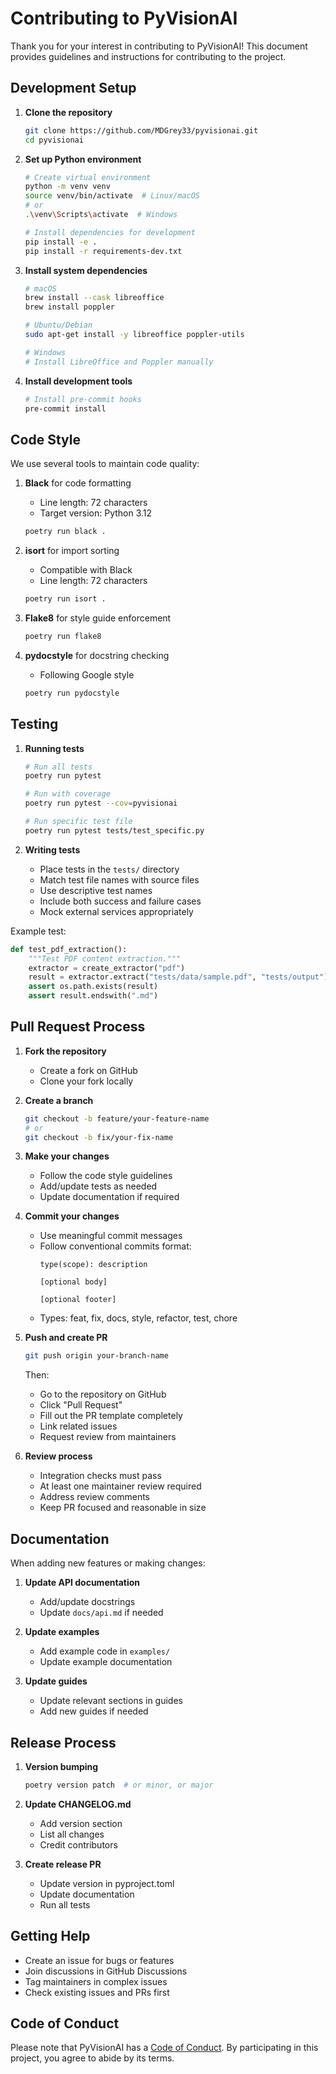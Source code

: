 # Contributing to PyVisionAI

Thank you for your interest in contributing to PyVisionAI! This document provides guidelines and instructions for contributing to the project.

## Development Setup

1. **Clone the repository**
   ```bash
   git clone https://github.com/MDGrey33/pyvisionai.git
   cd pyvisionai
   ```

2. **Set up Python environment**
   ```bash
   # Create virtual environment
   python -m venv venv
   source venv/bin/activate  # Linux/macOS
   # or
   .\venv\Scripts\activate  # Windows

   # Install dependencies for development
   pip install -e .
   pip install -r requirements-dev.txt
   ```

3. **Install system dependencies**
   ```bash
   # macOS
   brew install --cask libreoffice
   brew install poppler

   # Ubuntu/Debian
   sudo apt-get install -y libreoffice poppler-utils

   # Windows
   # Install LibreOffice and Poppler manually
   ```

4. **Install development tools**
   ```bash
   # Install pre-commit hooks
   pre-commit install
   ```

## Code Style

We use several tools to maintain code quality:

1. **Black** for code formatting
   - Line length: 72 characters
   - Target version: Python 3.12
   ```bash
   poetry run black .
   ```

2. **isort** for import sorting
   - Compatible with Black
   - Line length: 72 characters
   ```bash
   poetry run isort .
   ```

3. **Flake8** for style guide enforcement
   ```bash
   poetry run flake8
   ```

4. **pydocstyle** for docstring checking
   - Following Google style
   ```bash
   poetry run pydocstyle
   ```

## Testing

1. **Running tests**
   ```bash
   # Run all tests
   poetry run pytest

   # Run with coverage
   poetry run pytest --cov=pyvisionai

   # Run specific test file
   poetry run pytest tests/test_specific.py
   ```

2. **Writing tests**
   - Place tests in the `tests/` directory
   - Match test file names with source files
   - Use descriptive test names
   - Include both success and failure cases
   - Mock external services appropriately

Example test:
```python
def test_pdf_extraction():
    """Test PDF content extraction."""
    extractor = create_extractor("pdf")
    result = extractor.extract("tests/data/sample.pdf", "tests/output")
    assert os.path.exists(result)
    assert result.endswith(".md")
```

## Pull Request Process

1. **Fork the repository**
   - Create a fork on GitHub
   - Clone your fork locally

2. **Create a branch**
   ```bash
   git checkout -b feature/your-feature-name
   # or
   git checkout -b fix/your-fix-name
   ```

3. **Make your changes**
   - Follow the code style guidelines
   - Add/update tests as needed
   - Update documentation if required

4. **Commit your changes**
   - Use meaningful commit messages
   - Follow conventional commits format:
     ```
     type(scope): description

     [optional body]

     [optional footer]
     ```
   - Types: feat, fix, docs, style, refactor, test, chore

5. **Push and create PR**
   ```bash
   git push origin your-branch-name
   ```
   Then:
   - Go to the repository on GitHub
   - Click "Pull Request"
   - Fill out the PR template completely
   - Link related issues
   - Request review from maintainers

6. **Review process**
   - Integration checks must pass
   - At least one maintainer review required
   - Address review comments
   - Keep PR focused and reasonable in size

## Documentation

When adding new features or making changes:

1. **Update API documentation**
   - Add/update docstrings
   - Update `docs/api.md` if needed

2. **Update examples**
   - Add example code in `examples/`
   - Update example documentation

3. **Update guides**
   - Update relevant sections in guides
   - Add new guides if needed

## Release Process

1. **Version bumping**
   ```bash
   poetry version patch  # or minor, or major
   ```

2. **Update CHANGELOG.md**
   - Add version section
   - List all changes
   - Credit contributors

3. **Create release PR**
   - Update version in pyproject.toml
   - Update documentation
   - Run all tests

## Getting Help

- Create an issue for bugs or features
- Join discussions in GitHub Discussions
- Tag maintainers in complex issues
- Check existing issues and PRs first

## Code of Conduct

Please note that PyVisionAI has a [Code of Conduct](CODE_OF_CONDUCT.md). By participating in this project, you agree to abide by its terms. 